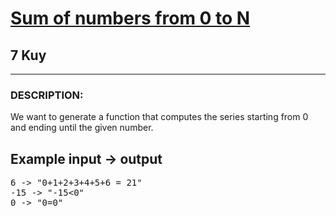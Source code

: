 <h1><a href="https://www.codewars.com/kata/56e9e4f516bcaa8d4f001763">Sum of numbers from 0 to N</a></h1>
<h2>7 Kuy</h2>
<hr>
<h3>DESCRIPTION:</h3>
<p>We want to generate a function that computes the series starting from 0 and ending until the given number.</p>
<h2>Example  input -> output</h2>
<pre>
6 -> "0+1+2+3+4+5+6 = 21"
-15 -> "-15<0"
0 -> "0=0"
</pre>